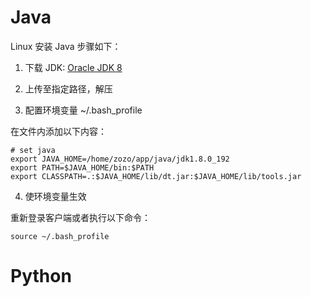
# Java

Linux 安装 Java 步骤如下：

1. 下载 JDK: [Oracle JDK 8](https://www.oracle.com/technetwork/java/javase/downloads/jdk8-downloads-2133151.html)

2. 上传至指定路径，解压

3. 配置环境变量 ~/.bash_profile

在文件内添加以下内容：
```
# set java
export JAVA_HOME=/home/zozo/app/java/jdk1.8.0_192
export PATH=$JAVA_HOME/bin:$PATH
export CLASSPATH=.:$JAVA_HOME/lib/dt.jar:$JAVA_HOME/lib/tools.jar
```

4. 使环境变量生效

重新登录客户端或者执行以下命令：
```
source ~/.bash_profile
```

# Python


